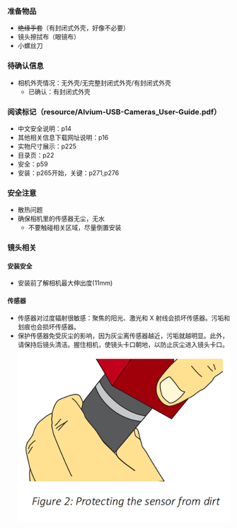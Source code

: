 ### 准备物品
- ~~绝缘手套~~（有封闭式外壳，好像不必要）
- 镜头擦拭布（眼镜布）
- 小螺丝刀

### 待确认信息
- 相机外壳情况：无外壳/无完整封闭式外壳/有封闭式外壳
    - 已确认：有封闭式外壳

### 阅读标记（resource/Alvium-USB-Cameras_User-Guide.pdf）
- 中文安全说明：p14
- 其他相关信息下载网址说明：p16
- 实物尺寸展示：p225
- 目录页：p22
- 安全：p59
- 安装：p265开始，关键：p271,p276

### 安全注意
- 散热问题
- 确保相机里的传感器无尘，无水
    - 不要触碰相关区域，尽量倒置安装


### 镜头相关
#### 安装安全
- 安装前了解相机最大伸出度(11mm)
#### 传感器
- 传感器对过度辐射很敏感：聚焦的阳光、激光和 X 射线会损坏传感器。污垢和划痕也会损坏传感器。
- 保护传感器免受灰尘的影响，因为灰尘离传感器越近，污垢就越明显。此外，请保持后镜头清洁。握住相机，使镜头卡口朝地，以防止灰尘进入镜头卡口。
![接口安装](img/接口安装.png)